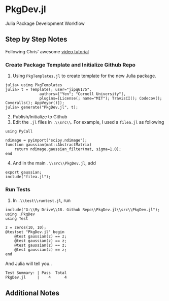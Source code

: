 # PkgDev.jl
 Julia Package Development Workflow

## Step by Step Notes

Following Chris' awesome [video tutorial](https://youtu.be/QVmU29rCjaA)


### Create Package Template and Initialize Github Repo

1. Using `PkgTemplates.jl` to create template for the new Julia package.

```
julia> using PkgTemplates
julia> t = Template(; user="jipq6175",
               authors=["Yen"; "Cornell University"],
               plugins=[License(; name="MIT"); TravisCI(); Codecov(); Coveralls(); AppVeyor()]);
julia> generate("PkgDev.jl", t);
```

2. Publish/Initialize to Github
3. Edit the `.jl` files in `.\\src\\`. For example, I used a `filea.jl` as following

```
using PyCall

ndimage = pyimport("scipy.ndimage");
function gaussian(mat::AbstractMatrix)
    return ndimage.gaussian_filter(mat, sigma=1.0);
end
```

4. And in the main `.\\src\\PkgDev.jl`, add

```
export gaussian;
include("filea.jl");
```

### Run Tests

1. In `.\\test\\runtest.jl`, run

```
include("G:\\My Drive\\18. Github Repo\\PkgDev.jl\\src\\PkgDev.jl");
using .PkgDev
using Test

z = zeros(10, 10);
@testset "PkgDev.jl" begin
    @test gaussian(z) == z;
    @test gaussian(z) == z;
    @test gaussian(z) == z;
    @test gaussian(z) == z;
end
```

And Julia will tell you..

```
Test Summary: | Pass  Total
PkgDev.jl     |    4      4
```






## Additional Notes

